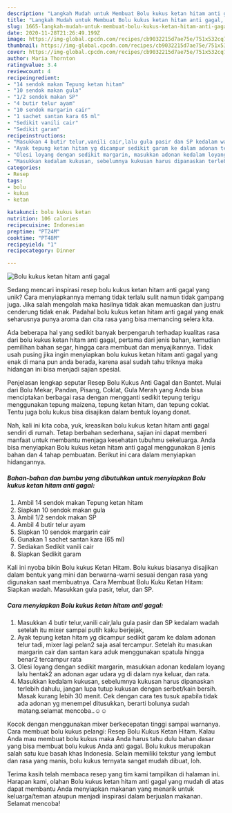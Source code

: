 ```yaml
---
description: "Langkah Mudah untuk Membuat Bolu kukus ketan hitam anti gagal, Enak Banget"
title: "Langkah Mudah untuk Membuat Bolu kukus ketan hitam anti gagal, Enak Banget"
slug: 1665-langkah-mudah-untuk-membuat-bolu-kukus-ketan-hitam-anti-gagal-enak-banget
date: 2020-11-28T21:26:49.199Z
image: https://img-global.cpcdn.com/recipes/cb9032215d7ae75e/751x532cq70/bolu-kukus-ketan-hitam-anti-gagal-foto-resep-utama.jpg
thumbnail: https://img-global.cpcdn.com/recipes/cb9032215d7ae75e/751x532cq70/bolu-kukus-ketan-hitam-anti-gagal-foto-resep-utama.jpg
cover: https://img-global.cpcdn.com/recipes/cb9032215d7ae75e/751x532cq70/bolu-kukus-ketan-hitam-anti-gagal-foto-resep-utama.jpg
author: Maria Thornton
ratingvalue: 3.4
reviewcount: 4
recipeingredient:
- "14 sendok makan Tepung ketan hitam"
- "10 sendok makan gula"
- "1/2 sendok makan SP"
- "4 butir telur ayam"
- "10 sendok margarin cair"
- "1 sachet santan kara 65 ml"
- "Sedikit vanili cair"
- "Sedikit garam"
recipeinstructions:
- "Masukkan 4 butir telur,vanili cair,lalu gula pasir dan SP kedalam wadah setelah itu mixer sampai putih kaku berjejak,"
- "Ayak tepung ketan hitam yg dicampur sedikit garam ke dalam adonan telur tadi, mixer lagi pelan2 saja asal tercampur. Setelah itu masukan margarin cair dan santan kara aduk menggunakan spatula hingga benar2 tercampur rata"
- "Olesi loyang dengan sedikit margarin, masukkan adonan kedalam loyang lalu hentak2 an adonan agar udara yg di dalam nya keluar, dan rata."
- "Masukkan kedalam kukusan, sebelumnya kukusan harus dipanaskan terlebih dahulu, jangan lupa tutup kukusan dengan serbet/kain bersih. Masak kurang lebih 30 menit. Cek dengan cara tes tusuk apabila tidak ada adonan yg menempel ditusukkan, berarti bolunya sudah matang.selamat mencoba..☺️☺️"
categories:
- Resep
tags:
- bolu
- kukus
- ketan

katakunci: bolu kukus ketan 
nutrition: 106 calories
recipecuisine: Indonesian
preptime: "PT24M"
cooktime: "PT48M"
recipeyield: "1"
recipecategory: Dinner

---
```



![Bolu kukus ketan hitam anti gagal](https://img-global.cpcdn.com/recipes/cb9032215d7ae75e/751x532cq70/bolu-kukus-ketan-hitam-anti-gagal-foto-resep-utama.jpg)

Sedang mencari inspirasi resep bolu kukus ketan hitam anti gagal yang unik? Cara menyiapkannya memang tidak terlalu sulit namun tidak gampang juga. Jika salah mengolah maka hasilnya tidak akan memuaskan dan justru cenderung tidak enak. Padahal bolu kukus ketan hitam anti gagal yang enak seharusnya punya aroma dan cita rasa yang bisa memancing selera kita.

Ada beberapa hal yang sedikit banyak berpengaruh terhadap kualitas rasa dari bolu kukus ketan hitam anti gagal, pertama dari jenis bahan, kemudian pemilihan bahan segar, hingga cara membuat dan menyajikannya. Tidak usah pusing jika ingin menyiapkan bolu kukus ketan hitam anti gagal yang enak di mana pun anda berada, karena asal sudah tahu triknya maka hidangan ini bisa menjadi sajian spesial.

Penjelasan lengkap seputar Resep Bolu Kukus Anti Gagal dan Bantet. Mulai dari Bolu Mekar, Pandan, Pisang, Coklat, Gula Merah yang Anda bisa menciptakan berbagai rasa dengan mengganti sedikit tepung terigu menggunakan tepung maizena, tepung ketan hitam, dan tepung coklat. Tentu juga bolu kukus bisa disajikan dalam bentuk loyang donat.


Nah, kali ini kita coba, yuk, kreasikan bolu kukus ketan hitam anti gagal sendiri di rumah. Tetap berbahan sederhana, sajian ini dapat memberi manfaat untuk membantu menjaga kesehatan tubuhmu sekeluarga. Anda bisa menyiapkan Bolu kukus ketan hitam anti gagal menggunakan 8 jenis bahan dan 4 tahap pembuatan. Berikut ini cara dalam menyiapkan hidangannya.

<!--inarticleads1-->

##### Bahan-bahan dan bumbu yang dibutuhkan untuk menyiapkan Bolu kukus ketan hitam anti gagal:

1. Ambil 14 sendok makan Tepung ketan hitam
1. Siapkan 10 sendok makan gula
1. Ambil 1/2 sendok makan SP
1. Ambil 4 butir telur ayam
1. Siapkan 10 sendok margarin cair
1. Gunakan 1 sachet santan kara (65 ml)
1. Sediakan Sedikit vanili cair
1. Siapkan Sedikit garam


Kali ini nyoba bikin Bolu kukus Ketan Hitam. Bolu kukus biasanya disajikan dalam bentuk yang mini dan berwarna-warni sesuai dengan rasa yang digunakan saat membuatnya. Cara Membuat Bolu Kuku Ketan Hitam: Siapkan wadah. Masukkan gula pasir, telur, dan SP. 

<!--inarticleads2-->

##### Cara menyiapkan Bolu kukus ketan hitam anti gagal:

1. Masukkan 4 butir telur,vanili cair,lalu gula pasir dan SP kedalam wadah setelah itu mixer sampai putih kaku berjejak,
1. Ayak tepung ketan hitam yg dicampur sedikit garam ke dalam adonan telur tadi, mixer lagi pelan2 saja asal tercampur. Setelah itu masukan margarin cair dan santan kara aduk menggunakan spatula hingga benar2 tercampur rata
1. Olesi loyang dengan sedikit margarin, masukkan adonan kedalam loyang lalu hentak2 an adonan agar udara yg di dalam nya keluar, dan rata.
1. Masukkan kedalam kukusan, sebelumnya kukusan harus dipanaskan terlebih dahulu, jangan lupa tutup kukusan dengan serbet/kain bersih. Masak kurang lebih 30 menit. Cek dengan cara tes tusuk apabila tidak ada adonan yg menempel ditusukkan, berarti bolunya sudah matang.selamat mencoba..☺️☺️


Kocok dengan menggunakan mixer berkecepatan tinggi sampai warnanya. Cara membuat bolu kukus pelangi: Resep Bolu Kukus Ketan Hitam. Kalau Anda mau membuat bolu kukus maka Anda harus tahu dulu bahan dasar yang bisa membuat bolu kukus Anda anti gagal. Bolu kukus merupakan salah satu kue basah khas Indonesia. Selain memiliki tekstur yang lembut dan rasa yang manis, bolu kukus ternyata sangat mudah dibuat, loh. 

Terima kasih telah membaca resep yang tim kami tampilkan di halaman ini. Harapan kami, olahan Bolu kukus ketan hitam anti gagal yang mudah di atas dapat membantu Anda menyiapkan makanan yang menarik untuk keluarga/teman ataupun menjadi inspirasi dalam berjualan makanan. Selamat mencoba!
